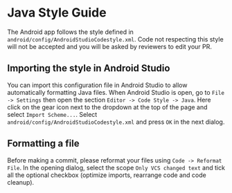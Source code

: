# Java Style Guide

The Android app follows the style defined in `android/config/AndroidStudioCodestyle.xml`. Code not respecting this style will not be accepted and you will be asked by reviewers to edit your PR.

## Importing the style in Android Studio

You can import this configuration file in Android Studio to allow automatically formatting Java files. When Android Studio is open, go to `File -> Settings` then open the section `Editor -> Code Style -> Java`. Here click on the gear icon next to the dropdown at the top of the page and select `Import Scheme...`. Select `android/config/AndroidStudioCodestyle.xml` and press `OK` in the next dialog.

## Formatting a file

Before making a commit, please reformat your files using `Code -> Reformat File`. In the opening dialog, select the scope `Only VCS changed text` and tick all the optional checkbox (optimize imports, rearrange code and code cleanup).
